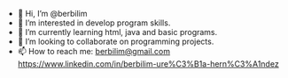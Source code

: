 - 👋 Hi, I’m @berbilim
- 👀 I’m interested in develop program skills.
- 🌱 I’m currently learning html, java and basic programs.
- 💞️ I’m looking to collaborate on programming projects.
- 📫 How to reach me: 
berbilim@gmail.com 
https://www.linkedin.com/in/berbilim-ure%C3%B1a-hern%C3%A1ndez

<!---
berbilim/berbilim is a ✨ special ✨ repository because its `README.md` (this file) appears on your GitHub profile.
You can click the Preview link to take a look at your changes.
--->
